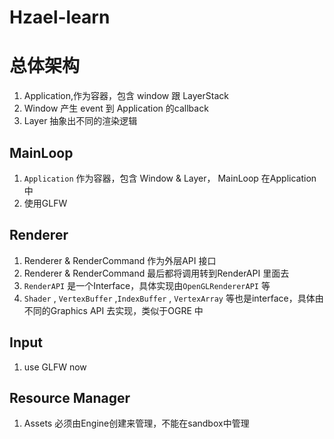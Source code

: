 # Hzael-learn

# 总体架构
1. Application,作为容器，包含 window 跟 LayerStack
2. Window 产生 event 到 Application 的callback
3. Layer 抽象出不同的渲染逻辑

## MainLoop

1. `Application`  作为容器，包含 Window & Layer， MainLoop 在Application中
2.  使用GLFW

## Renderer

1. Renderer & RenderCommand 作为外层API 接口
2. Renderer & RenderCommand 最后都将调用转到RenderAPI 里面去
3. `RenderAPI` 是一个Interface，具体实现由`OpenGLRendererAPI` 等
4. `Shader` , `VertexBuffer` ,`IndexBuffer` , `VertexArray` 等也是interface，具体由不同的Graphics API 去实现，类似于OGRE 中

## Input

1. use GLFW now

## Resource Manager

1. Assets 必须由Engine创建来管理，不能在sandbox中管理